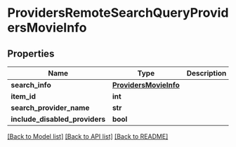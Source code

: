 # ProvidersRemoteSearchQueryProvidersMovieInfo

## Properties
Name | Type | Description | Notes
------------ | ------------- | ------------- | -------------
**search_info** | [**ProvidersMovieInfo**](ProvidersMovieInfo.md) |  | [optional] 
**item_id** | **int** |  | [optional] 
**search_provider_name** | **str** |  | [optional] 
**include_disabled_providers** | **bool** |  | [optional] 

[[Back to Model list]](../README.md#documentation-for-models) [[Back to API list]](../README.md#documentation-for-api-endpoints) [[Back to README]](../README.md)

